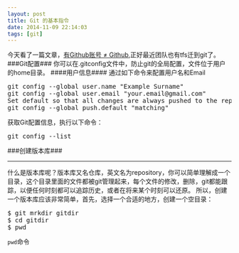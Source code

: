 ```yaml
---
layout: post
title: Git 的基本指令
date: 2014-11-09 22:14:03
tags: [git]
---
```

今天看了一篇文章，[有Github账号 ≠ Github](http://my.oschina.net/ryanhoo/blog/336695),正好最近团队也有tfs迁到git了。<!--more-->
###Git配置###
你可以在.gitconfig文件中，防止git的全局配置，文件位于用户的home目录。
####用户信息####
通过如下命令来配置用户名和Email
<pre>
git config --global user.name "Example Surname"
git config --global user.email "your.email@gmail.com"
Set default so that all changes are always pushed to the repository
git config --global push.default "matching"
</pre>
获取Git配置信息，执行以下命令：
<pre>
git config --list
</pre>
###创建版本库###
****
什么是版本库呢？版本库又名仓库，英文名为repository，你可以简单理解成一个目录，这个目录里面的文件都被git管理起来，每个文件的修改，删除，git都能跟踪，以便任何时刻都可以追踪历史，或者在将来某个时刻可以还原。
所以，创建一个版本库应该非常简单，首先，选择一个合适的地方，创建一个空目录：
<pre>
$ git mrkdir gitdir
$ cd gitdir
$ pwd
</pre>
<code>pwd</code>命令
